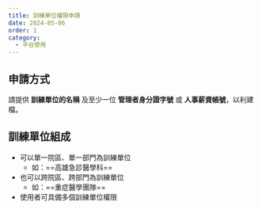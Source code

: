 ```yaml
---
title: 訓練單位權限申請
date: 2024-05-06
order: 1
category:
  - 平台使用
---
```

## 申請方式

請提供 **訓練單位的名稱** 及至少一位 **管理者身分證字號** 或 **人事薪資帳號**，以利建檔。

## 訓練單位組成

- 可以單一院區、單一部門為訓練單位
  - 如：==高雄急診醫學科==
- 也可以跨院區、跨部門為訓練單位
  - 如：==重症醫學團隊==
- 使用者可具備多個訓練單位權限
